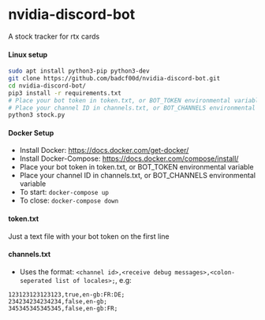 # nvidia-discord-bot
A stock tracker for rtx cards

#### Linux setup
```bash
sudo apt install python3-pip python3-dev
git clone https://github.com/badcf00d/nvidia-discord-bot.git
cd nvidia-discord-bot/
pip3 install -r requirements.txt
# Place your bot token in token.txt, or BOT_TOKEN environmental variable
# Place your channel ID in channels.txt, or BOT_CHANNELS environmental variable
python3 stock.py
```

#### Docker Setup
- Install Docker: https://docs.docker.com/get-docker/
- Install Docker-Compose: https://docs.docker.com/compose/install/
- Place your bot token in token.txt, or BOT_TOKEN environmental variable
- Place your channel ID in channels.txt, or BOT_CHANNELS environmental variable
- To start: `docker-compose up`
- To close: `docker-compose down`

#### token.txt
Just a text file with your bot token on the first line

#### channels.txt
 - Uses the format: `<channel id>,<receive debug messages>,<colon-seperated list of locales>;`, e.g:
 ```
 123123123123123,true,en-gb:FR:DE;
 234234234234234,false,en-gb;
 345345345345345,false,en-gb:FR;
 ```
